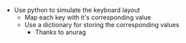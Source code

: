 - Use python to simulate the keyboard layout
	- Map each key with it's corresponding value
	- Use a dictionary for storing the corresponding values
		- Thanks to anurag